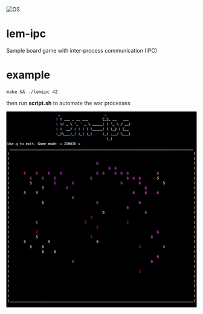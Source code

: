 ![OS](https://img.shields.io/badge/OS-linux-green.svg)

# lem-ipc
Sample board game with inter-process communication (IPC)

# example

```
make && ./lemipc 42
```
then run **script.sh** to automate the war processes

![Zombie Mode](https://raw.githubusercontent.com/brhamidi/lem-ipc/master/example.png)
</br>
